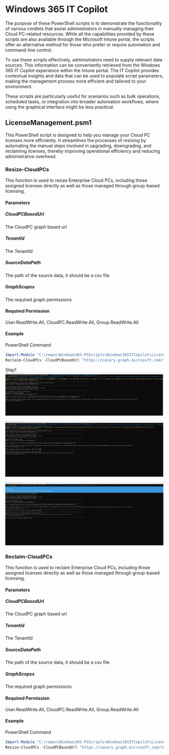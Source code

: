 # Windows 365 IT Copilot
The purpose of these PowerShell scripts is to demonstrate the functionality of various cmdlets that assist administrators in manually managing their Cloud PC-related resources. While all the capabilities provided by these scripts are also available through the Microsoft Intune portal, the scripts offer an alternative method for those who prefer or require automation and command-line control.

To use these scripts effectively, administrators need to supply relevant data sources. This information can be conveniently retrieved from the Windows 365 IT Copilot experience within the Intune portal. The IT Copilot provides contextual insights and data that can be used to populate script parameters, making the management process more efficient and tailored to your environment.

These scripts are particularly useful for scenarios such as bulk operations, scheduled tasks, or integration into broader automation workflows, where using the graphical interface might be less practical.

## LicenseManagement.psm1
This PowerShell script is designed to help you manage your Cloud PC licenses more efficiently. It streamlines the processes of resizing by automating the manual steps involved in upgrading, downgrading, and reclaiming licenses, thereby improving operational efficiency and reducing administrative overhead.

### Resize-CloudPCs
This function is used to resize Enterprise Cloud PCs, including those assigned licenses directly as well as those managed through group-based licensing.

#### Parameters

##### CloudPCBasedUrl
The CloudPC graph based url

##### TenantId
The TenantId

##### SourceDataPath
The path of the source data, it should be a csv file

##### GraphScopes
The required graph permissions

#### Required Permission
User.ReadWrite.All, CloudPC.ReadWrite.All, Group.ReadWrite.All

#### Example

PowerShell Command
```powershell
Import-Module "C:\repos\Windows365-PSScripts\Windows365ITCopilot\LicenseManagement.psm1" -Force
Reclaim-CloudPCs -CloudPCBasedUrl "https://canary.graph.microsoft.com/testprodbeta_cpc_int" -TenantId "633fc03f-56d0-459c-a1b5-ab5083fc35d4" -SourceDataPath "C:\repos\Windows365-PSScripts\Windows365ITCopilot\SampleDataForLicenseManagement.CSV" -GraphScopes "CloudPC.ReadWrite.All", "Group.ReadWrite.All", "User.ReadWrite.All"
```

Step1
![ReclaimConnectionToGraph](./Image/ReclaimConnectionToGraph.png)

![ConsentToRemoveLicense](./Image/ConsentToRemoveLicense.png)

![WaitToGracePeriodStatus](./Image/WaitToGracePeriodStatus.png)

### Reclaim-CloudPCs
This function is used to reclaim Enterprise Cloud PCs, including those assigned licenses directly as well as those managed through group-based licensing.

#### Parameters

##### CloudPCBasedUrl
The CloudPC graph based url

##### TenantId
The TenantId

##### SourceDataPath
The path of the source data, it should be a csv file

##### GraphScopes
The required graph permissions

#### Required Permission
User.ReadWrite.All, CloudPC.ReadWrite.All, Group.ReadWrite.All

#### Example
PowerShell Command
```powershell
Import-Module "C:\repos\Windows365-PSScripts\Windows365ITCopilot\LicenseManagement.psm1" -Force
Resize-CloudPCs -CloudPCBasedUrl "https://canary.graph.microsoft.com/testprodbeta_cpc_int" -TenantId "633fc03f-56d0-459c-a1b5-ab5083fc35d4" -SourceDataPath "C:\repos\Windows365-PSScripts\Windows365ITCopilot\SampleDataForLicenseManagement.CSV" -GraphScopes "CloudPC.ReadWrite.All", "Group.ReadWrite.All", "User.ReadWrite.All"
```